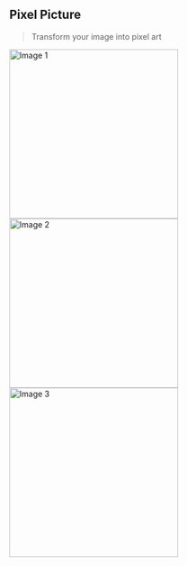 ## Pixel Picture

> Transform your image into pixel art


<p align="left">
  <img src="https://github.com/user-attachments/assets/b9b1d4c3-e65b-407f-8cae-cc2b6e92f9ab" alt="Image 1" width="300"/>
  <img src="https://github.com/user-attachments/assets/d6ddf06d-0bcc-48da-b5d3-1e0ddc40a791" alt="Image 2" width="300"/>
  <img src="https://github.com/user-attachments/assets/a2fa9608-881c-4537-9613-8724b1e4afa4" alt="Image 3" width="300"/>
</p>
